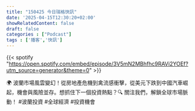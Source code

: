```yaml
---
title: "150425 今日瑞格快訊"
date: '2025-04-15T12:30:20+02:00'
showRelatedContent: false
draft: false
categories : ["Podcast"]
tags : ['播客','快訊']
---
```

{{< spotify "https://open.spotify.com/embed/episode/3V5mN2MBhfhc9RAVi2YOEf?utm_source=generator&theme=0" >}}

🌍 波蘭市場風雲變幻！從房地產危機到禽流感衝擊，從美元下跌到中國汽車崛起，機會與風險並存。想抓住下一個投資熱點？🔍 關注我們，解鎖全球市場脈動！ #波蘭投資 #全球經濟 #投資機會